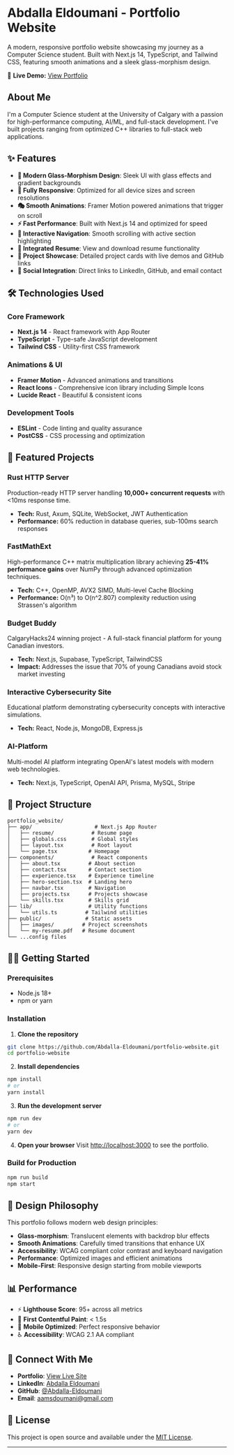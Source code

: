 # Abdalla Eldoumani - Portfolio Website

A modern, responsive portfolio website showcasing my journey as a Computer Science student. Built with Next.js 14, TypeScript, and Tailwind CSS, featuring smooth animations and a sleek glass-morphism design.

🌟 **Live Demo:** [View Portfolio](https://abdallaeldoumani.vercel.app/)

## About Me

I'm a Computer Science student at the University of Calgary with a passion for high-performance computing, AI/ML, and full-stack development. I've built projects ranging from optimized C++ libraries to full-stack web applications.

## ✨ Features

- **🎨 Modern Glass-Morphism Design**: Sleek UI with glass effects and gradient backgrounds
- **📱 Fully Responsive**: Optimized for all device sizes and screen resolutions
- **🎭 Smooth Animations**: Framer Motion powered animations that trigger on scroll
- **⚡ Fast Performance**: Built with Next.js 14 and optimized for speed
- **🎯 Interactive Navigation**: Smooth scrolling with active section highlighting
- **📄 Integrated Resume**: View and download resume functionality
- **💼 Project Showcase**: Detailed project cards with live demos and GitHub links
- **🔗 Social Integration**: Direct links to LinkedIn, GitHub, and email contact

## 🛠️ Technologies Used

### Core Framework
- **Next.js 14** - React framework with App Router
- **TypeScript** - Type-safe JavaScript development
- **Tailwind CSS** - Utility-first CSS framework

### Animations & UI
- **Framer Motion** - Advanced animations and transitions
- **React Icons** - Comprehensive icon library including Simple Icons
- **Lucide React** - Beautiful & consistent icons

### Development Tools
- **ESLint** - Code linting and quality assurance
- **PostCSS** - CSS processing and optimization

## 🚀 Featured Projects

### Rust HTTP Server
Production-ready HTTP server handling **10,000+ concurrent requests** with <10ms response time.
- **Tech:** Rust, Axum, SQLite, WebSocket, JWT Authentication
- **Performance:** 60% reduction in database queries, sub-100ms search responses

### FastMathExt
High-performance C++ matrix multiplication library achieving **25-41% performance gains** over NumPy through advanced optimization techniques.
- **Tech:** C++, OpenMP, AVX2 SIMD, Multi-level Cache Blocking
- **Performance:** O(n³) to O(n^2.807) complexity reduction using Strassen's algorithm

### Budget Buddy
CalgaryHacks24 winning project - A full-stack financial platform for young Canadian investors.
- **Tech:** Next.js, Supabase, TypeScript, TailwindCSS
- **Impact:** Addresses the issue that 70% of young Canadians avoid stock market investing

### Interactive Cybersecurity Site
Educational platform demonstrating cybersecurity concepts with interactive simulations.
- **Tech:** React, Node.js, MongoDB, Express.js

### AI-Platform
Multi-model AI platform integrating OpenAI's latest models with modern web technologies.
- **Tech:** Next.js, TypeScript, OpenAI API, Prisma, MySQL, Stripe

## 📁 Project Structure

```
portfolio_website/
├── app/                    # Next.js App Router
│   ├── resume/            # Resume page
│   ├── globals.css        # Global styles
│   ├── layout.tsx         # Root layout
│   └── page.tsx          # Homepage
├── components/            # React components
│   ├── about.tsx         # About section
│   ├── contact.tsx       # Contact section
│   ├── experience.tsx    # Experience timeline
│   ├── hero-section.tsx  # Landing hero
│   ├── navbar.tsx        # Navigation
│   ├── projects.tsx      # Projects showcase
│   └── skills.tsx        # Skills grid
├── lib/                  # Utility functions
│   └── utils.ts         # Tailwind utilities
├── public/              # Static assets
│   ├── images/         # Project screenshots
│   └── my-resume.pdf   # Resume document
└── ...config files
```

## 🏃‍♂️ Getting Started

### Prerequisites
- Node.js 18+ 
- npm or yarn

### Installation

1. **Clone the repository**
```bash
git clone https://github.com/Abdalla-Eldoumani/portfolio-website.git
cd portfolio-website
```

2. **Install dependencies**
```bash
npm install
# or
yarn install
```

3. **Run the development server**
```bash
npm run dev
# or
yarn dev
```

4. **Open your browser**
Visit [http://localhost:3000](http://localhost:3000) to see the portfolio.

### Build for Production

```bash
npm run build
npm start
```

## 🎨 Design Philosophy

This portfolio follows modern web design principles:

- **Glass-morphism**: Translucent elements with backdrop blur effects
- **Smooth Animations**: Carefully timed transitions that enhance UX
- **Accessibility**: WCAG compliant color contrast and keyboard navigation
- **Performance**: Optimized images and efficient animations
- **Mobile-First**: Responsive design starting from mobile viewports

## 📊 Performance

- ⚡ **Lighthouse Score**: 95+ across all metrics
- 🚀 **First Contentful Paint**: < 1.5s
- 📱 **Mobile Optimized**: Perfect responsive behavior
- ♿ **Accessibility**: WCAG 2.1 AA compliant

## 🤝 Connect With Me

- **Portfolio**: [View Live Site](https://abdallaeldoumani.vercel.app/)
- **LinkedIn**: [Abdalla Eldoumani](https://www.linkedin.com/in/abdallaeldoumani/)
- **GitHub**: [@Abdalla-Eldoumani](https://github.com/Abdalla-Eldoumani)
- **Email**: [aamsdoumani@gmail.com](mailto:aamsdoumani@gmail.com)

## 📄 License

This project is open source and available under the [MIT License](LICENSE).

---
